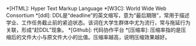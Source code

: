 *[HTML]: Hyper Text Markup Language
*[W3C]: World Wide Web Consortium
*[ddl]: DDL是“deadline”的英文缩写，意为“最后期限”，常用于描述学业、工作任务截止前的紧迫状态。该词在大学生群体中尤为流行，常与拖延行为关联，形成“赶DDL”现象。
*[Github]: 代码协作平台
*[压缩率]: 压缩率指的是压缩后的文件大小与原文件大小的比值。压缩率越高，说明压缩效果越好。